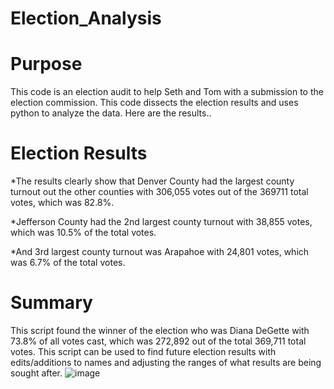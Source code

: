# Election_Analysis

# Purpose
This code is an election audit to help Seth and Tom with a submission to the election commission. This code dissects the election results and uses python to analyze the data. Here are the results..

# Election Results


*The results clearly show that Denver County had the largest county turnout out the other counties with 306,055 votes out of the 369711 total votes, which was 82.8%. 

*Jefferson County had the 2nd largest county turnout with 38,855 votes, which was 10.5% of the total votes. 

*And 3rd largest county turnout was Arapahoe with 24,801 votes, which was 6.7% of the total votes. 

# Summary
This script found the winner of the election who was Diana DeGette with 73.8% of all votes cast, which was 272,892 out of the total 369,711 total votes. This script can be used to find future election results with edits/additions to names and adjusting the ranges of what results are being sought after. 
![image](https://user-images.githubusercontent.com/86068655/140750486-0c685da1-8f28-481e-bf8d-317f0afcf47a.png)
